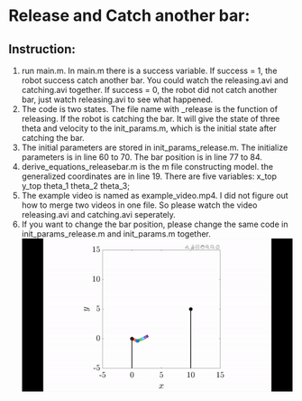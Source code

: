 # Release and Catch another bar:
## Instruction:
1. run main.m. In main.m there is a success variable. If success = 1, the robot success catch another bar. You could watch the releasing.avi and catching.avi together. If success = 0, the robot did not catch another bar, just watch releasing.avi to see what happened.
2. The code is two states. The file name with _release is the function of releasing. If the robot is catching the bar. It will give the state of three theta and velocity to the init_params.m, which is the initial state after catching the bar.
3. The initial parameters are stored in init_params_release.m. The initialize parameters is in line 60 to 70. The bar position is in line 77 to 84.
4. derive_equations_releasebar.m is the m file constructing model. the generalized coordinates are in line 19. There are five variables: x_top y_top theta_1 theta_2 theta_3;
5. The example video is named as example_video.mp4. I did not figure out how to merge two videos in one file. So please watch the video releasing.avi and catching.avi seperately.
6. If you want to change the bar position, please change the same code in init_params_release.m and init_params.m together.
![](example.gif)

